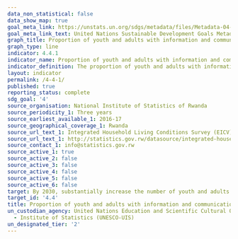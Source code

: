 ```yaml
---
data_non_statistical: false
data_show_map: true
goal_meta_link: https://unstats.un.org/sdgs/metadata/files/Metadata-04-04-01.pdf
goal_meta_link_text: United Nations Sustainable Development Goals Metadata (PDF 214 KB)
graph_title: Proportion of youth and adults with information and communications technology (ICT) skills, by type of skill
graph_type: line
indicator: 4.4.1
indicator_name: Proportion of youth and adults with information and communications technology (ICT) skills, by type of skill
indicator_definition: The proportion of youth and adults with information and communications technology (ICT) skills, by type of skill as defined as the percentage of youth (aged 15-24 years) and adults (aged 15 years and above) that have undertaken certain computer-related activities in a given time period 
layout: indicator
permalink: /4-4-1/
published: true
reporting_status: complete
sdg_goal: '4'
source_organisation: National Institute of Statistics of Rwanda
source_periodicity_1: Three years
source_earliest_available_1: 2016-17
source_geographical_coverage_1: Rwanda
source_url_text_1: Integrated Household Living Conditions Survey (EICV)
source_url_text_1: http://statistics.gov.rw/datasource/integrated-household-living-conditions-survey-5-eicv-5
source_contact_1: info@statistics.gov.rw
source_active_1: true
source_active_2: false
source_active_3: false
source_active_4: false
source_active_5: false
source_active_6: false
target: By 2030, substantially increase the number of youth and adults who have relevant skills, including technical and vocational skills, for employment, decent jobs and entrepreneurship
target_id: '4.4'
title: Proportion of youth and adults with information and communications technology (ICT) skills, by type of skill
un_custodian_agency: United Nations Education and Scientific Cultural Organisation
  - Institute of Statistics (UNESCO-UIS)
un_designated_tier: '2'
---
```

